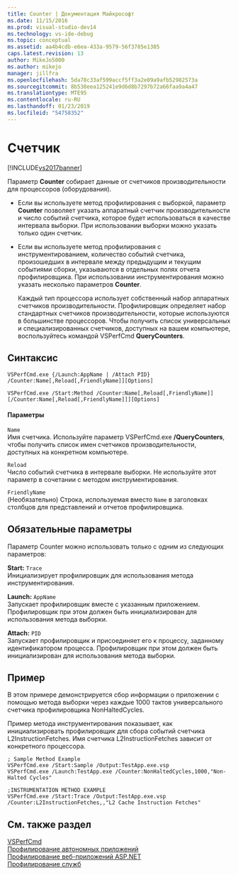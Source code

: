 ```yaml
---
title: Counter | Документация Майкрософт
ms.date: 11/15/2016
ms.prod: visual-studio-dev14
ms.technology: vs-ide-debug
ms.topic: conceptual
ms.assetid: aa4b4cdb-e6ea-433a-9579-56f3785e1385
caps.latest.revision: 13
author: MikeJo5000
ms.author: mikejo
manager: jillfra
ms.openlocfilehash: 5da78c33af599accf5ff3a2e09a9afb52982573a
ms.sourcegitcommit: 8b538eea125241e9d6d8b7297b72a66faa9a4a47
ms.translationtype: MTE95
ms.contentlocale: ru-RU
ms.lasthandoff: 01/23/2019
ms.locfileid: "54758352"
---
```

# <a name="counter"></a>Счетчик
[!INCLUDE[vs2017banner](../includes/vs2017banner.md)]

Параметр **Counter** собирает данные от счетчиков производительности для процессоров (оборудования).  
  
- Если вы используете метод профилирования с выборкой, параметр **Counter** позволяет указать аппаратный счетчик производительности и число событий счетчика, которое будет использоваться в качестве интервала выборки. При использовании выборки можно указать только один счетчик.  
  
- Если вы используете метод профилирования с инструментированием, количество событий счетчика, произошедших в интервале между предыдущим и текущим событиями сборки, указываются в отдельных полях отчета профилировщика. При использовании инструментирования можно указать несколько параметров **Counter**.  
  
  Каждый тип процессора использует собственный набор аппаратных счетчиков производительности. Профилировщик определяет набор стандартных счетчиков производительности, которые используются в большинстве процессоров. Чтобы получить список универсальных и специализированных счетчиков, доступных на вашем компьютере, воспользуйтесь командой VSPerfCmd **QueryCounters**.  
  
## <a name="syntax"></a>Синтаксис  
  
```  
VSPerfCmd.exe {/Launch:AppName | /Attach PID} /Counter:Name[,Reload[,FriendlyName]][Options]  
```  
  
```  
VSPerfCmd.exe /Start:Method /Counter:Name[,Reload[,FriendlyName]][/Counter:Name[,Reload[,FriendlyName]]][Options]  
```  
  
#### <a name="parameters"></a>Параметры  
 `Name`  
 Имя счетчика. Используйте параметр VSPerfCmd.exe **/QueryCounters**, чтобы получить список имен счетчиков производительности, доступных на конкретном компьютере.  
  
 `Reload`  
 Число событий счетчика в интервале выборки. Не используйте этот параметр в сочетании с методом инструментирования.  
  
 `FriendlyName`  
 (Необязательно) Строка, используемая вместо `Name` в заголовках столбцов для представлений и отчетов профилировщика.  
  
## <a name="required-options"></a>Обязательные параметры  
 Параметр Counter можно использовать только с одним из следующих параметров:  
  
 **Start:** `Trace`  
 Инициализирует профилировщик для использования метода инструментирования.  
  
 **Launch:** `AppName`  
 Запускает профилировщик вместе с указанным приложением. Профилировщик при этом должен быть инициализирован для использования метода выборки.  
  
 **Attach:** `PID`  
 Запускает профилировщик и присоединяет его к процессу, заданному идентификатором процесса. Профилировщик при этом должен быть инициализирован для использования метода выборки.  
  
## <a name="example"></a>Пример  
 В этом примере демонстрируется сбор информации о приложении с помощью метода выборки через каждые 1000 тактов универсального счетчика профилировщика NonHaltedCycles.  
  
 Пример метода инструментирования показывает, как инициализировать профилировщик для сбора событий счетчика L2InstructionFetches. Имя счетчика L2InstructionFetches зависит от конкретного процессора.  
  
```  
; Sample Method Example  
VSPerfCmd.exe /Start:Sample /Output:TestApp.exe.vsp  
VSPerfCmd.exe /Launch:TestApp.exe /Counter:NonHaltedCycles,1000,"Non-Halted Cycles"  
  
;INSTRUMENTATION METHOD EXAMPLE  
VSPerfCmd.exe /Start:Trace /Output:TestApp.exe.vsp /Counter:L2InstructionFetches,,"L2 Cache Instruction Fetches"  
```  
  
## <a name="see-also"></a>См. также раздел  
 [VSPerfCmd](../profiling/vsperfcmd.md)   
 [Профилирование автономных приложений](../profiling/command-line-profiling-of-stand-alone-applications.md)   
 [Профилирование веб-приложений ASP.NET](../profiling/command-line-profiling-of-aspnet-web-applications.md)   
 [Профилирование служб](../profiling/command-line-profiling-of-services.md)
